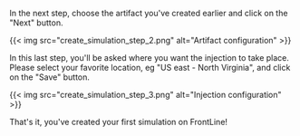In the next step, choose the artifact you've created earlier and click on the "Next" button.

{{< img src="create_simulation_step_2.png" alt="Artifact configuration" >}}

In this last step, you'll be asked where you want the injection to take place. Please select your favorite location, eg "US east - North Virginia", and click on the "Save" button.

{{< img src="create_simulation_step_3.png" alt="Injection configuration" >}}

That's it, you've created your first simulation on FrontLine!
